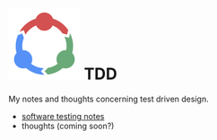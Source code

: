 # ![tdd logo](tdd.png) TDD
My notes and thoughts concerning test driven design.
- [software testing notes](notes.md)
- thoughts (coming soon?)
